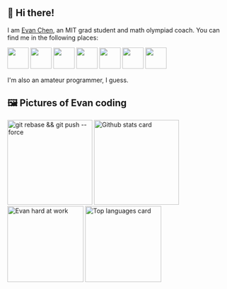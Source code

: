 ## 👋 Hi there!

I am [Evan Chen](https://web.evanchen.cc/), an MIT grad student and math olympiad coach. You can find me in the following places:

<a href="https://web.evanchen.cc"> <img src="https://web.evanchen.cc/icons/android-chrome-192x192.png" height="48"></a>
<a href="https://web.evanchen.cc/contact.html"> <img src="https://web.evanchen.cc/icons/social-mail.png" height="48"></a>
<a href="https://blog.evanchen.cc"> <img src="https://web.evanchen.cc/icons/social-wordpress.png" height="48"></a>
<a href="https://www.instagram.com/evanchen.cc/"> <img src="https://web.evanchen.cc/icons/social-instagram.png" height="48"></a>
<a href="https://youtube.com/c/vEnhance"> <img src="https://web.evanchen.cc/icons/social-youtube.png" height="48"></a>
<a href="https://twitch.tv/vEnhance"> <img src="https://web.evanchen.cc/icons/social-twitch.png" height="48"></a>
<a href="https://web.evanchen.cc/discord.html"> <img src="https://web.evanchen.cc/icons/social-discord.png" height="48"></a>

I'm also an amateur programmer, I guess.

## 🖼️ Pictures of Evan coding

<img class="6563686f202d6e202234636550757368324d61696e22207c20787864" src="https://user-images.githubusercontent.com/3750940/128589290-f1a52dda-d09f-4f6f-a0e1-479627081681.jpeg" height="192" alt="git rebase && git push --force" /> <img src="https://github-readme-stats.vercel.app/api?username=vEnhance&show_icons=true&count_private=true&theme=buefy&include_all_commits=true" height="192" alt="Github stats card" /> <br />
<img class="6563686f202d6e202234636550757368324d61696e22207c20787864          " src="https://user-images.githubusercontent.com/3750940/100553934-25a84a00-325f-11eb-974e-f5b61dcb44b3.png" height="172" alt="Evan hard at work" /> <img src="https://github-readme-stats.vercel.app/api/top-langs/?username=vEnhance&layout=compact&theme=vue&hide=PHP&langs_count=6" height="172" alt="Top languages card" />    
